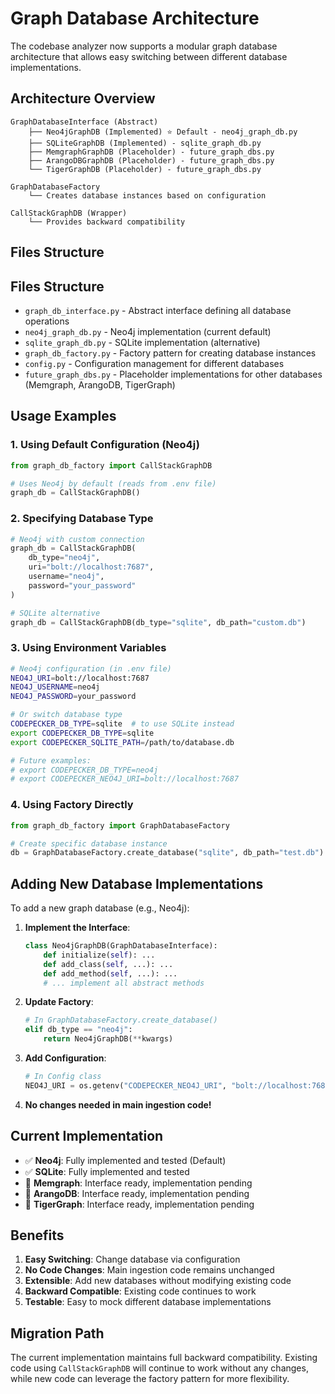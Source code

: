 # Graph Database Architecture

The codebase analyzer now supports a modular graph database architecture that allows easy switching between different database implementations.

## Architecture Overview

```
GraphDatabaseInterface (Abstract)
    ├── Neo4jGraphDB (Implemented) ⭐ Default - neo4j_graph_db.py
    ├── SQLiteGraphDB (Implemented) - sqlite_graph_db.py
    ├── MemgraphGraphDB (Placeholder) - future_graph_dbs.py
    ├── ArangoDBGraphDB (Placeholder) - future_graph_dbs.py
    └── TigerGraphDB (Placeholder) - future_graph_dbs.py

GraphDatabaseFactory
    └── Creates database instances based on configuration

CallStackGraphDB (Wrapper)
    └── Provides backward compatibility
```

## Files Structure

## Files Structure

- `graph_db_interface.py` - Abstract interface defining all database operations
- `neo4j_graph_db.py` - Neo4j implementation (current default)
- `sqlite_graph_db.py` - SQLite implementation (alternative)
- `graph_db_factory.py` - Factory pattern for creating database instances
- `config.py` - Configuration management for different databases
- `future_graph_dbs.py` - Placeholder implementations for other databases (Memgraph, ArangoDB, TigerGraph)

## Usage Examples

### 1. Using Default Configuration (Neo4j)
```python
from graph_db_factory import CallStackGraphDB

# Uses Neo4j by default (reads from .env file)
graph_db = CallStackGraphDB()
```

### 2. Specifying Database Type
```python
# Neo4j with custom connection
graph_db = CallStackGraphDB(
    db_type="neo4j", 
    uri="bolt://localhost:7687",
    username="neo4j", 
    password="your_password"
)

# SQLite alternative
graph_db = CallStackGraphDB(db_type="sqlite", db_path="custom.db")
```

### 3. Using Environment Variables
```bash
# Neo4j configuration (in .env file)
NEO4J_URI=bolt://localhost:7687
NEO4J_USERNAME=neo4j
NEO4J_PASSWORD=your_password

# Or switch database type
CODEPECKER_DB_TYPE=sqlite  # to use SQLite instead
export CODEPECKER_DB_TYPE=sqlite
export CODEPECKER_SQLITE_PATH=/path/to/database.db

# Future examples:
# export CODEPECKER_DB_TYPE=neo4j
# export CODEPECKER_NEO4J_URI=bolt://localhost:7687
```

### 4. Using Factory Directly
```python
from graph_db_factory import GraphDatabaseFactory

# Create specific database instance
db = GraphDatabaseFactory.create_database("sqlite", db_path="test.db")
```

## Adding New Database Implementations

To add a new graph database (e.g., Neo4j):

1. **Implement the Interface**:
   ```python
   class Neo4jGraphDB(GraphDatabaseInterface):
       def initialize(self): ...
       def add_class(self, ...): ...
       def add_method(self, ...): ...
       # ... implement all abstract methods
   ```

2. **Update Factory**:
   ```python
   # In GraphDatabaseFactory.create_database()
   elif db_type == "neo4j":
       return Neo4jGraphDB(**kwargs)
   ```

3. **Add Configuration**:
   ```python
   # In Config class
   NEO4J_URI = os.getenv("CODEPECKER_NEO4J_URI", "bolt://localhost:7687")
   ```

4. **No changes needed in main ingestion code!**

## Current Implementation

- ✅ **Neo4j**: Fully implemented and tested (Default)
- ✅ **SQLite**: Fully implemented and tested  
- 🚧 **Memgraph**: Interface ready, implementation pending  
- 🚧 **ArangoDB**: Interface ready, implementation pending
- 🚧 **TigerGraph**: Interface ready, implementation pending

## Benefits

1. **Easy Switching**: Change database via configuration
2. **No Code Changes**: Main ingestion code remains unchanged
3. **Extensible**: Add new databases without modifying existing code
4. **Backward Compatible**: Existing code continues to work
5. **Testable**: Easy to mock different database implementations

## Migration Path

The current implementation maintains full backward compatibility. Existing code using `CallStackGraphDB` will continue to work without any changes, while new code can leverage the factory pattern for more flexibility.
